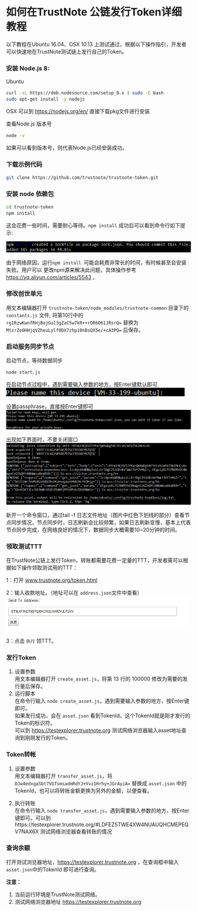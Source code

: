如何在TrustNote 公链发行Token详细教程
===============================

以下教程在Ubuntu 16.04、OSX 10.13 上测试通过，根据以下操作指引，开发者可以快速地在TrustNote测试链上发行自己的Token。
<!-- //NODE.JS ENV  -->
<!-- // VERSION  -->

### 安装 Node.js 8:

Ubuntu

```bash
curl -sL https://deb.nodesource.com/setup_8.x | sudo -E bash -
sudo apt-get install -y nodejs
```
OSX 可以到 https://nodejs.org/en/ 直接下载pkg文件进行安装

查看Node.js 版本号
```bash
node -v
```
如果可以看到版本号，则代表Node.js已经安装成功。


### 下载示例代码

```bash
git clone https://github.com/trustnote/trustnote-token.git
```
### 安装 node 依赖包
```bash
cd trustnote-token
npm install
```
这会花费一些时间，需要耐心等待。`npm install` 成功后可以看到命令行如下提示:

![](./images/image02.png )

由于网络原因，运行`npm install `可能会耗费非常长的时间，有时候甚至会安装失败。用户可以 更改npm源来解决此问题，具体操作参考 https://yq.aliyun.com/articles/5543 。


### 修改创世单元

用文本编辑器打开 `trustnote-token/node_modules/trustnote-common` 目录下的 `constants.js` 文件, 将第10行中的 `rg1RzwKwnfRHjBojGol3gZaC5w7kR++rOR6O61JRsrQ=` 替换为 `MtzrZeOHHjqVZheuLylf0DX7zhp10nBsQX5e/+cA3PQ=` 后保存。


### 启动服务同步节点

启动节点，等待数据同步
``` bash
node start.js
```
在启动节点过程中，遇到需要输入参数的地方，按Enter键默认即可
![](./images/devicename.png )

设置passphrase，直接按Enter键即可
![](./images/passprase.png )

出现如下界面时，不要关闭窗口
![](./images/success.png )

新开一个命令窗口，通过tail -f 日志文件地址（图片中红色下划线的部分）查看节点同步情况，节点同步时，日志刷新会比较频繁，如果日志刷新变慢，基本上代表节点同步完成，在网络良好的情况下，数据同步大概需要10~20分钟的时间。

###  领取测试TTT

在TrustNote公链上发行Token，转账都需要花费一定量的TTT，开发者需可以根据如下操作领取测试用的TTT：

1：打开 www.trustnote.org/token.html 

2：输入收款地址。（地址可以在 `address.json`文件中查看）
![](./images/getmoney.png )

3：点击 `执行` 领TTT。


###    发行Token
1. 设置参数  
 用文本编辑器打开 `create_asset.js`，将第 13 行的 100000 修改为需要的发行量后保存。
2. 运行脚本  
在命令行输入 `node create_asset.js`，遇到需要输入参数的地方，按Enter键即可。   
如果发行成功，会在 `asset.json` 看到TokenId，这个TokenId就是刚才发行的Token的标识符。   
可以到 https://testexplorer.trustnote.org 测试网络浏览器输入asset地址查询到刚刚发行的Token。


###    Token转帐
 1. 设置参数  
 用文本编辑器打开 `transfer_asset.js`，将 `DJw4edxgaSbt7VGTsmsadmRdYJ+Vvz1Hrhy+JGrAyiA=` 替换成 `asset.json` 中的TokenId，也可以将转账金额更换为另外的金额，以便查看。

 2. 执行转账  
 在命令行输入 `node transfer_asset.js`，遇到需要输入参数的地方，按Enter键即可。可以到https://testexplorer.trustnote.org/#LDFEZ5TWE4XW4NUAUQHCMEPEQV7NAX6X 测试网络浏览器查看转账的情况

###    查询余额
打开测试浏览器地址，https://testexplorer.trustnote.org ，在查询框中输入`asset.json`中的TokenId 即可进行查询。



**注意：** 
1. 当前运行环境是TrustNote测试网络。
2.  测试网络浏览器地址 https://testexplorer.trustnote.org
